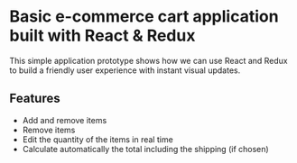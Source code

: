 # Basic e-commerce cart application built with React & Redux

This simple application prototype shows how we can use React and Redux to build a friendly user experience with instant visual updates.

## Features
* Add and remove items 
* Remove items
* Edit the quantity of the items in real time
* Calculate automatically the total including the shipping (if chosen)

